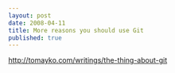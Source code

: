 ```yaml
---
layout: post
date: 2008-04-11
title: More reasons you should use Git
published: true
---
```

<a href="http://tomayko.com/writings/the-thing-about-git">http://tomayko.com/writings/the-thing-about-git</a>
